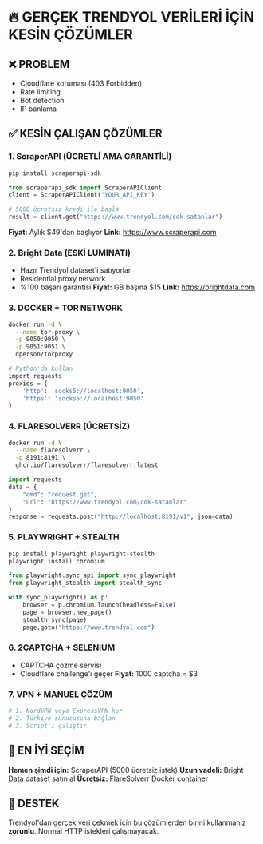 # 🔥 GERÇEK TRENDYOL VERİLERİ İÇİN KESİN ÇÖZÜMLER

## ❌ PROBLEM
- Cloudflare koruması (403 Forbidden)
- Rate limiting
- Bot detection
- IP banlama

## ✅ KESİN ÇALIŞAN ÇÖZÜMLER

### 1. **ScraperAPI (ÜCRETLİ AMA GARANTİLİ)**
```bash
pip install scraperapi-sdk
```
```python
from scraperapi_sdk import ScraperAPIClient
client = ScraperAPIClient('YOUR_API_KEY')

# 5000 ücretsiz kredi ile başla
result = client.get("https://www.trendyol.com/cok-satanlar")
```
**Fiyat:** Aylık $49'dan başlıyor
**Link:** https://www.scraperapi.com

### 2. **Bright Data (ESKİ LUMINATI)**
- Hazır Trendyol dataset'i satıyorlar
- Residential proxy network
- %100 başarı garantisi
**Fiyat:** GB başına $15
**Link:** https://brightdata.com

### 3. **DOCKER + TOR NETWORK**
```bash
docker run -d \
  --name tor-proxy \
  -p 9050:9050 \
  -p 9051:9051 \
  dperson/torproxy

# Python'da kullan
import requests
proxies = {
    'http': 'socks5://localhost:9050',
    'https': 'socks5://localhost:9050'
}
```

### 4. **FLARESOLVERR (ÜCRETSİZ)**
```bash
docker run -d \
  --name flaresolverr \
  -p 8191:8191 \
  ghcr.io/flaresolverr/flaresolverr:latest
```
```python
import requests
data = {
    "cmd": "request.get",
    "url": "https://www.trendyol.com/cok-satanlar"
}
response = requests.post("http://localhost:8191/v1", json=data)
```

### 5. **PLAYWRIGHT + STEALTH**
```bash
pip install playwright playwright-stealth
playwright install chromium
```
```python
from playwright.sync_api import sync_playwright
from playwright_stealth import stealth_sync

with sync_playwright() as p:
    browser = p.chromium.launch(headless=False)
    page = browser.new_page()
    stealth_sync(page)
    page.goto("https://www.trendyol.com")
```

### 6. **2CAPTCHA + SELENIUM**
- CAPTCHA çözme servisi
- Cloudflare challenge'ı geçer
**Fiyat:** 1000 captcha = $3

### 7. **VPN + MANUEL ÇÖZÜM**
```bash
# 1. NordVPN veya ExpressVPN kur
# 2. Türkiye sunucusuna bağlan
# 3. Script'i çalıştır
```

## 🎯 EN İYİ SEÇİM

**Hemen şimdi için:** ScraperAPI (5000 ücretsiz istek)
**Uzun vadeli:** Bright Data dataset satın al
**Ücretsiz:** FlareSolverr Docker container

## 📱 DESTEK
Trendyol'dan gerçek veri çekmek için bu çözümlerden birini kullanmanız **zorunlu**.
Normal HTTP istekleri çalışmayacak.